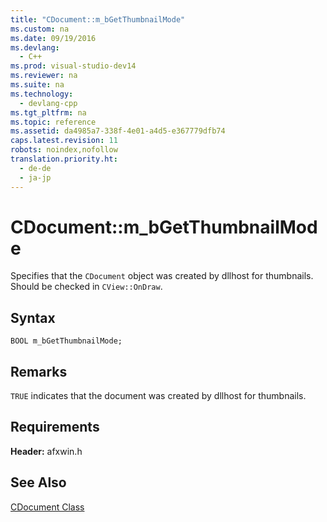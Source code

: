 ```yaml
---
title: "CDocument::m_bGetThumbnailMode"
ms.custom: na
ms.date: 09/19/2016
ms.devlang: 
  - C++
ms.prod: visual-studio-dev14
ms.reviewer: na
ms.suite: na
ms.technology: 
  - devlang-cpp
ms.tgt_pltfrm: na
ms.topic: reference
ms.assetid: da4985a7-338f-4e01-a4d5-e367779dfb74
caps.latest.revision: 11
robots: noindex,nofollow
translation.priority.ht: 
  - de-de
  - ja-jp
---
```

# CDocument::m_bGetThumbnailMode
Specifies that the `CDocument` object was created by dllhost for thumbnails. Should be checked in `CView::OnDraw`.  
  
## Syntax  
  
```  
BOOL m_bGetThumbnailMode;  
```  
  
## Remarks  
 `TRUE` indicates that the document was created by dllhost for thumbnails.  
  
## Requirements  
 **Header:** afxwin.h  
  
## See Also  
 [CDocument Class](../vs140/CDocument-Class.md)